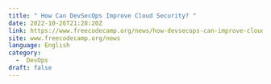 ```yaml
---
title: " How Can DevSecOps Improve Cloud Security? "
date: 2022-10-26T21:28:20Z
link: https://www.freecodecamp.org/news/how-devsecops-can-improve-cloud-security/?utm_medium=RSS&utm_source=news.12bit.vn
site: www.freecodecamp.org/news
language: English
category:
  -  DevOps 
draft: false
---
```

